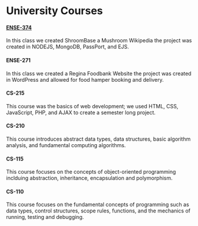 # University Courses

#### [ENSE-374](https://github.com/sharoika/UniversityCourses/tree/main/ENSE-374)
In this class we created ShroomBase a Mushroom Wikipedia the project was created in NODEJS, MongoDB, PassPort, and EJS.

#### ENSE-271
In this class we created a Regina Foodbank Website the project was created in WordPress and allowed for food hamper booking and delivery.

#### CS-215
This course was the basics of web development; we used HTML, CSS, JavaScript, PHP, and AJAX to create a semester long project.

#### CS-210
This course introduces abstract data types, data structures, basic algorithm analysis, and fundamental computing algorithms.

#### CS-115
This course focuses on the concepts of object-oriented programming inclduing abstraction, inheritance, encapsulation and polymorphism.

#### CS-110
This course focuses on the fundamental concepts of programming such as data types, control structures, scope rules, functions, and the mechanics of running, testing and debugging.
